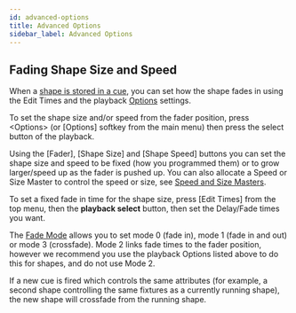 ```yaml
---
id: advanced-options
title: Advanced Options
sidebar_label: Advanced Options
---
```


Fading Shape Size and Speed
---------------------------

When a [shape is stored in a cue](shape-generator.md#using-shapes-in-cues),
you can set how the shape fades in
using the Edit Times and the playback [Options](../cues/playback-options.md) settings.

To set the shape size and/or speed from the fader position, press \<Options\>
(or \[Options\] softkey from the main menu) then press the select button of
the playback.

Using the \[Fader\], \[Shape Size\] and \[Shape Speed\] buttons you can
set the shape size and speed to be fixed (how you programmed them) or to
grow larger/speed up as the fader is pushed up. You can also allocate a
Speed or Size Master to control the speed or size, see
[Speed and Size Masters](../running-the-show/playback-controls.md#speed-and-size-masters).

To set a fixed fade in time for the shape size, press \[Edit Times\]
from the top menu, then the **playback select** button, then set the
Delay/Fade times you want.

The [Fade Mode](../cues/playback-options.md#fader-mode) allows you to set mode 0 (fade in), mode 1 (fade in and
out) or mode 3 (crossfade). Mode 2 links fade times to the fader
position, however we recommend you use the playback Options listed above
to do this for shapes, and do not use Mode 2.

If a new cue is fired which controls the same attributes (for example, a
second shape controlling the same fixtures as a currently running
shape), the new shape will crossfade from the running shape.